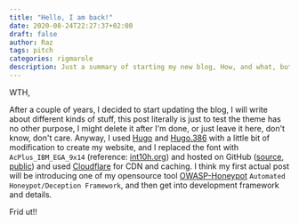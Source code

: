 ```yaml
---
title: "Hello, I am back!"
date: 2020-08-24T22:27:37+02:00
draft: false
author: Raz
tags: pitch
categories: rigmarole
description: Just a summary of starting my new blog, How, and what, but still not sure why!
---
```

WTH,

After a couple of years, I decided to start updating the blog, I will write about different kinds of stuff, this post literally is just to test the theme has no other purpose, I might delete it after I'm done, or just leave it here, don't know, don't care. Anyway, I used [Hugo](https://gohugo.io/) and [Hugo.386](https://gitlab.com/maxlefou/hugo.386) with a little bit of modification to create my website, and I replaced the font with `AcPlus_IBM_EGA_9x14` (reference: [int10h.org](https://int10h.org/)) and hosted on GitHub ([source](https://github.com/Ali-Razmjoo/Ali-Razmjoo.github.io/tree/master), [public](https://github.com/Ali-Razmjoo/Ali-Razmjoo.github.io/tree/gh-pages)) and used [Cloudflare](https://www.cloudflare.com/) for CDN and caching. I think my first actual post will be introducing one of my opensource tool [OWASP-Honeypot](https://github.com/zdresearch/OWASP-Honeypot) `Automated Honeypot/Deception Framework`, and then get into development framework and details.


Frid ut!!
